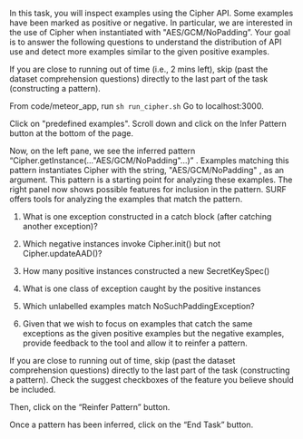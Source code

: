 In this task, you will inspect examples using the Cipher API. Some examples have been marked as positive or negative. In particular, we are interested in the use of Cipher when instantiated with "AES/GCM/NoPadding”. Your goal is to answer the following questions to understand the distribution of API use and detect more examples similar to the given positive examples.


If you are close to running out of time (i.e., 2 mins left), skip (past the dataset comprehension questions) directly to the last part of the task (constructing a pattern). 


From code/meteor_app, run `sh run_cipher.sh`
Go to localhost:3000.

Click on "predefined examples". 
Scroll down and click on the Infer Pattern button at the bottom of the page.


Now, on the left pane, we see the inferred pattern
“Cipher.getInstance(..."AES/GCM/NoPadding"...)” . Examples matching this pattern
instantiates Cipher with the string, "AES/GCM/NoPadding" , as an argument.
This pattern is a starting point for analyzing these examples. The right panel now shows
possible features for inclusion in the pattern. SURF offers tools for analyzing the
examples that match the pattern.


1. What is one exception constructed in a catch block (after catching another exception)? 
2. Which negative instances invoke Cipher.init() but not Cipher.updateAAD()?
3.  How many positive instances constructed a new SecretKeySpec()
4. What is one class of exception caught by the positive instances
5. Which unlabelled examples match NoSuchPaddingException? 

6. Given that we wish to focus on examples that catch the same exceptions as the given positive examples but the negative examples, provide feedback to the tool and allow it to reinfer a pattern. 

If you are close to running out of time, skip (past the dataset comprehension questions) directly to the last part of the task (constructing a pattern). 
Check the suggest checkboxes of the feature you believe should be included. 

Then, click on the “Reinfer Pattern” button. 

Once a pattern has been inferred, click on the “End Task” button.